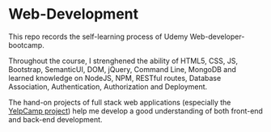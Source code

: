 # Web-Development


This repo records the self-learning process of Udemy Web-developer-bootcamp.


Throughout the course, I strenghened the ability of HTML5, CSS, JS, Bootstrap, SemanticUI, DOM, jQuery, Command Line, MongoDB and learned knowledge on NodeJS, NPM, RESTful routes, Database Association, Authentication, Authorization and Deployment.


The hand-on projects of full stack web applications (especially the [YelpCamp project](YelpCamp)) help me develop a good understanding of both front-end and back-end development.
